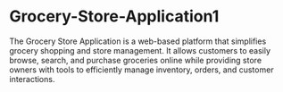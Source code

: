 # Grocery-Store-Application1
The Grocery Store Application is a web-based platform that simplifies grocery shopping and store management. It allows customers to easily browse, search, and purchase groceries online while providing store owners with tools to efficiently manage inventory, orders, and customer interactions.
